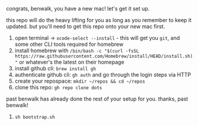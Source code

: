 congrats, benwalk, you have a new mac! let's get it set up.

this repo will do the heavy lifting for you as long as you remember to keep it updated. but you'll need to get this repo onto your new mac first.
1. open terminal -> `xcode-select --install` - this will get you `git`, and some other CLI tools required for homebrew
2. install homebrew with `/bin/bash -c "$(curl -fsSL https://raw.githubusercontent.com/Homebrew/install/HEAD/install.sh)"` or whatever's the latest on their homepage
3. install github cli: `brew install gh`
4. authenticate github cli: `gh auth` and go through the login steps via HTTP
5. create your repospace: `mkdir ~/repos && cd ~/repos`
6. clone this repo: `gh repo clone dots`

past benwalk has already done the rest of your setup for you. thanks, past benwalk!
1. `sh bootstrap.sh`
